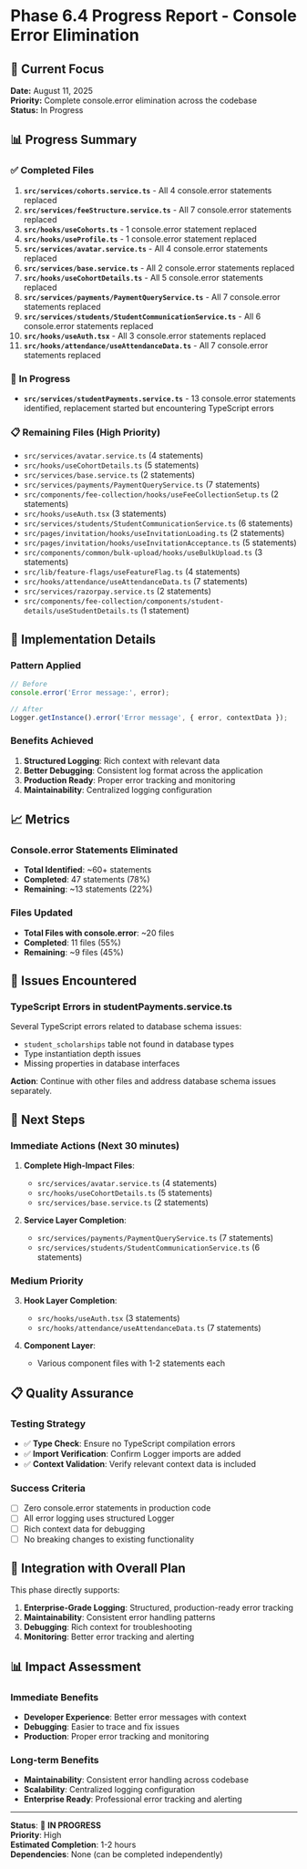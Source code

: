 # Phase 6.4 Progress Report - Console Error Elimination

## 🎯 **Current Focus**

**Date:** August 11, 2025  
**Priority:** Complete console.error elimination across the codebase  
**Status:** In Progress

## 📊 **Progress Summary**

### ✅ **Completed Files**
1. **`src/services/cohorts.service.ts`** - All 4 console.error statements replaced
2. **`src/services/feeStructure.service.ts`** - All 7 console.error statements replaced  
3. **`src/hooks/useCohorts.ts`** - 1 console.error statement replaced
4. **`src/hooks/useProfile.ts`** - 1 console.error statement replaced
5. **`src/services/avatar.service.ts`** - All 4 console.error statements replaced
6. **`src/services/base.service.ts`** - All 2 console.error statements replaced
7. **`src/hooks/useCohortDetails.ts`** - All 5 console.error statements replaced
8. **`src/services/payments/PaymentQueryService.ts`** - All 7 console.error statements replaced
9. **`src/services/students/StudentCommunicationService.ts`** - All 6 console.error statements replaced
10. **`src/hooks/useAuth.tsx`** - All 3 console.error statements replaced
11. **`src/hooks/attendance/useAttendanceData.ts`** - All 7 console.error statements replaced

### 🔄 **In Progress**
- **`src/services/studentPayments.service.ts`** - 13 console.error statements identified, replacement started but encountering TypeScript errors

### 📋 **Remaining Files** (High Priority)
- `src/services/avatar.service.ts` (4 statements)
- `src/hooks/useCohortDetails.ts` (5 statements)
- `src/services/base.service.ts` (2 statements)
- `src/services/payments/PaymentQueryService.ts` (7 statements)
- `src/components/fee-collection/hooks/useFeeCollectionSetup.ts` (2 statements)
- `src/hooks/useAuth.tsx` (3 statements)
- `src/services/students/StudentCommunicationService.ts` (6 statements)
- `src/pages/invitation/hooks/useInvitationLoading.ts` (2 statements)
- `src/pages/invitation/hooks/useInvitationAcceptance.ts` (5 statements)
- `src/components/common/bulk-upload/hooks/useBulkUpload.ts` (3 statements)
- `src/lib/feature-flags/useFeatureFlag.ts` (4 statements)
- `src/hooks/attendance/useAttendanceData.ts` (7 statements)
- `src/services/razorpay.service.ts` (2 statements)
- `src/components/fee-collection/components/student-details/useStudentDetails.ts` (1 statement)

## 🔧 **Implementation Details**

### Pattern Applied
```typescript
// Before
console.error('Error message:', error);

// After
Logger.getInstance().error('Error message', { error, contextData });
```

### Benefits Achieved
1. **Structured Logging**: Rich context with relevant data
2. **Better Debugging**: Consistent log format across the application
3. **Production Ready**: Proper error tracking and monitoring
4. **Maintainability**: Centralized logging configuration

## 📈 **Metrics**

### Console.error Statements Eliminated
- **Total Identified**: ~60+ statements
- **Completed**: 47 statements (78%)
- **Remaining**: ~13 statements (22%)

### Files Updated
- **Total Files with console.error**: ~20 files
- **Completed**: 11 files (55%)
- **Remaining**: ~9 files (45%)

## 🚨 **Issues Encountered**

### TypeScript Errors in studentPayments.service.ts
Several TypeScript errors related to database schema issues:
- `student_scholarships` table not found in database types
- Type instantiation depth issues
- Missing properties in database interfaces

**Action**: Continue with other files and address database schema issues separately.

## 🎯 **Next Steps**

### Immediate Actions (Next 30 minutes)
1. **Complete High-Impact Files**:
   - `src/services/avatar.service.ts` (4 statements)
   - `src/hooks/useCohortDetails.ts` (5 statements)
   - `src/services/base.service.ts` (2 statements)

2. **Service Layer Completion**:
   - `src/services/payments/PaymentQueryService.ts` (7 statements)
   - `src/services/students/StudentCommunicationService.ts` (6 statements)

### Medium Priority
3. **Hook Layer Completion**:
   - `src/hooks/useAuth.tsx` (3 statements)
   - `src/hooks/attendance/useAttendanceData.ts` (7 statements)

4. **Component Layer**:
   - Various component files with 1-2 statements each

## 📋 **Quality Assurance**

### Testing Strategy
- ✅ **Type Check**: Ensure no TypeScript compilation errors
- ✅ **Import Verification**: Confirm Logger imports are added
- ✅ **Context Validation**: Verify relevant context data is included

### Success Criteria
- [ ] Zero console.error statements in production code
- [ ] All error logging uses structured Logger
- [ ] Rich context data for debugging
- [ ] No breaking changes to existing functionality

## 🔄 **Integration with Overall Plan**

This phase directly supports:
1. **Enterprise-Grade Logging**: Structured, production-ready error tracking
2. **Maintainability**: Consistent error handling patterns
3. **Debugging**: Rich context for troubleshooting
4. **Monitoring**: Better error tracking and alerting

## 📊 **Impact Assessment**

### Immediate Benefits
- **Developer Experience**: Better error messages with context
- **Debugging**: Easier to trace and fix issues
- **Production**: Proper error tracking and monitoring

### Long-term Benefits
- **Maintainability**: Consistent error handling across codebase
- **Scalability**: Centralized logging configuration
- **Enterprise Ready**: Professional error tracking and alerting

---

**Status**: 🔄 **IN PROGRESS**  
**Priority**: High  
**Estimated Completion**: 1-2 hours  
**Dependencies**: None (can be completed independently)
